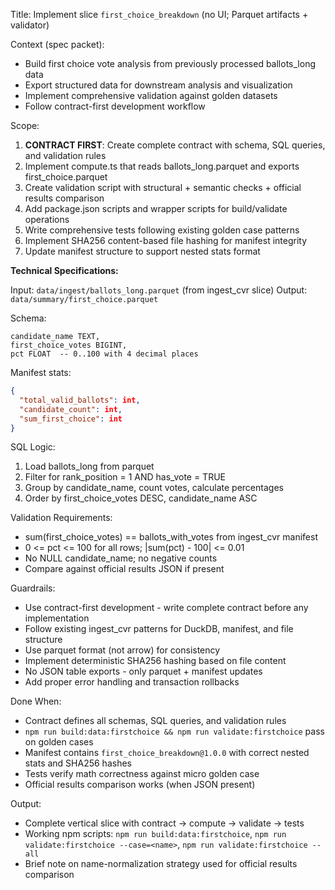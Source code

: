 Title: Implement slice `first_choice_breakdown` (no UI; Parquet artifacts + validator)

Context (spec packet): 
- Build first choice vote analysis from previously processed ballots_long data
- Export structured data for downstream analysis and visualization
- Implement comprehensive validation against golden datasets
- Follow contract-first development workflow

Scope:
1. **CONTRACT FIRST**: Create complete contract with schema, SQL queries, and validation rules
2. Implement compute.ts that reads ballots_long.parquet and exports first_choice.parquet
3. Create validation script with structural + semantic checks + official results comparison
4. Add package.json scripts and wrapper scripts for build/validate operations
5. Write comprehensive tests following existing golden case patterns
6. Implement SHA256 content-based file hashing for manifest integrity
7. Update manifest structure to support nested stats format

**Technical Specifications:**

Input: `data/ingest/ballots_long.parquet` (from ingest_cvr slice)
Output: `data/summary/first_choice.parquet`

Schema:
```
candidate_name TEXT,
first_choice_votes BIGINT, 
pct FLOAT  -- 0..100 with 4 decimal places
```

Manifest stats:
```json
{
  "total_valid_ballots": int,
  "candidate_count": int, 
  "sum_first_choice": int
}
```

SQL Logic:
1. Load ballots_long from parquet
2. Filter for rank_position = 1 AND has_vote = TRUE
3. Group by candidate_name, count votes, calculate percentages
4. Order by first_choice_votes DESC, candidate_name ASC

Validation Requirements:
- sum(first_choice_votes) == ballots_with_votes from ingest_cvr manifest
- 0 <= pct <= 100 for all rows; |sum(pct) - 100| <= 0.01
- No NULL candidate_name; no negative counts
- Compare against official results JSON if present

Guardrails:
- Use contract-first development - write complete contract before any implementation
- Follow existing ingest_cvr patterns for DuckDB, manifest, and file structure
- Use parquet format (not arrow) for consistency
- Implement deterministic SHA256 hashing based on file content
- No JSON table exports - only parquet + manifest updates
- Add proper error handling and transaction rollbacks

Done When:
- Contract defines all schemas, SQL queries, and validation rules
- `npm run build:data:firstchoice && npm run validate:firstchoice` pass on golden cases
- Manifest contains `first_choice_breakdown@1.0.0` with correct nested stats and SHA256 hashes
- Tests verify math correctness against micro golden case
- Official results comparison works (when JSON present)

Output:
- Complete vertical slice with contract → compute → validate → tests
- Working npm scripts: `npm run build:data:firstchoice`, `npm run validate:firstchoice --case=<name>`, `npm run validate:firstchoice --all`
- Brief note on name-normalization strategy used for official results comparison